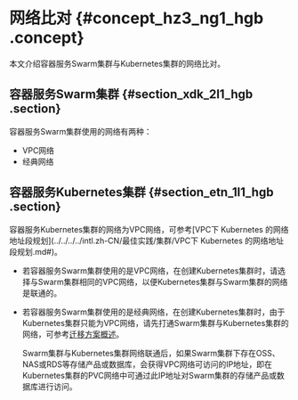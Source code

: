 # 网络比对 {#concept_hz3_ng1_hgb .concept}

本文介绍容器服务Swarm集群与Kubernetes集群的网络比对。

## 容器服务Swarm集群 {#section_xdk_2l1_hgb .section}

容器服务Swarm集群使用的网络有两种：

-   VPC网络
-   经典网络

## 容器服务Kubernetes集群 {#section_etn_1l1_hgb .section}

容器服务Kubernetes集群的网络为VPC网络，可参考[VPC下 Kubernetes 的网络地址段规划](../../../../intl.zh-CN/最佳实践/集群/VPC下 Kubernetes 的网络地址段规划.md#)。

-   若容器服务Swarm集群使用的是VPC网络，在创建Kubernetes集群时，请选择与Swarm集群相同的VPC网络，以便Kubernetes集群与Swarm集群的网络是联通的。
-   若容器服务Swarm集群使用的是经典网络，在创建Kubernetes集群时，由于Kubernetes集群只能为VPC网络，请先打通Swarm集群与Kubernetes集群的网络，可参考[迁移方案概述](../../../../intl.zh-CN/最佳实践/经典网络迁移到VPC/迁移方案概述.md#)。

    Swarm集群与Kubernetes集群网络联通后，如果Swarm集群下存在OSS、NAS或RDS等存储产品或数据库，会获得VPC网络可访问的IP地址，即在Kubernetes集群的PVC网络中可通过此IP地址对Swarm集群的存储产品或数据库进行访问。


